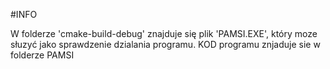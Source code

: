 #INFO

W folderze 'cmake-build-debug' znajduje się plik 'PAMSI.EXE', który moze słuzyć jako sprawdzenie dzialania programu.
KOD programu znjaduje sie w folderze PAMSI
